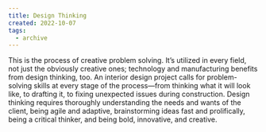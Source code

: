 ```yaml
---
title: Design Thinking
created: 2022-10-07
tags:
  - archive
---
```


This is the process of creative problem solving. It’s utilized in every field, not just the obviously creative ones; technology and manufacturing benefits from design thinking, too. An interior design project calls for problem-solving skills at every stage of the process—from thinking what it will look like, to drafting it, to fixing unexpected issues during construction. Design thinking requires thoroughly understanding the needs and wants of the client, being agile and adaptive, brainstorming ideas fast and prolifically, being a critical thinker, and being bold, innovative, and creative.
